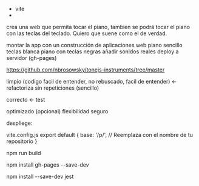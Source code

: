 

- vite
- 
crea una web que permita tocar el piano, tambien se podrá tocar el piano con las teclas del teclado. Quiero que suene como el de verdad.

montar la app con un construcción de aplicaciones web
piano sencillo teclas blanca
piano con teclas negras
añadir sonidos reales
deploy a servidor (gh-pages)

https://github.com/nbrosowsky/tonejs-instruments/tree/master


limpio (codigo facil de entender, no rebuscado, facil de entender) <- refactoriza
sin repeticiones (sencillo)

correcto <- test

optimizado (opcional)
flexibilidad
seguro


despliege:


vite.config.js
export default {
    base: '/p/', // Reemplaza con el nombre de tu repositorio
  }



npm run build

npm install gh-pages --save-dev



npm install --save-dev jest
